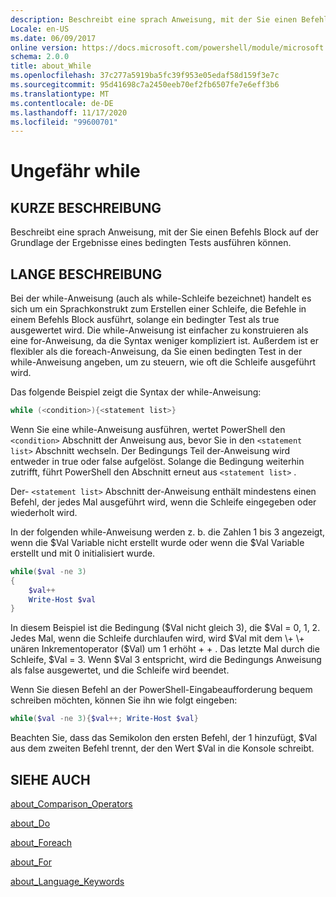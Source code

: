 ```yaml
---
description: Beschreibt eine sprach Anweisung, mit der Sie einen Befehls Block auf der Grundlage der Ergebnisse eines bedingten Tests ausführen können.
Locale: en-US
ms.date: 06/09/2017
online version: https://docs.microsoft.com/powershell/module/microsoft.powershell.core/about/about_while?view=powershell-7.2&WT.mc_id=ps-gethelp
schema: 2.0.0
title: about_While
ms.openlocfilehash: 37c277a5919ba5fc39f953e05edaf58d159f3e7c
ms.sourcegitcommit: 95d41698c7a2450eeb70ef2fb6507fe7e6eff3b6
ms.translationtype: MT
ms.contentlocale: de-DE
ms.lasthandoff: 11/17/2020
ms.locfileid: "99600701"
---
```

# <a name="about-while"></a>Ungefähr while

## <a name="short-description"></a>KURZE BESCHREIBUNG
Beschreibt eine sprach Anweisung, mit der Sie einen Befehls Block auf der Grundlage der Ergebnisse eines bedingten Tests ausführen können.

## <a name="long-description"></a>LANGE BESCHREIBUNG

Bei der while-Anweisung (auch als while-Schleife bezeichnet) handelt es sich um ein Sprachkonstrukt zum Erstellen einer Schleife, die Befehle in einem Befehls Block ausführt, solange ein bedingter Test als true ausgewertet wird. Die while-Anweisung ist einfacher zu konstruieren als eine for-Anweisung, da die Syntax weniger kompliziert ist. Außerdem ist er flexibler als die foreach-Anweisung, da Sie einen bedingten Test in der while-Anweisung angeben, um zu steuern, wie oft die Schleife ausgeführt wird.

Das folgende Beispiel zeigt die Syntax der while-Anweisung:

```powershell
while (<condition>){<statement list>}
```

Wenn Sie eine while-Anweisung ausführen, wertet PowerShell den `<condition>` Abschnitt der Anweisung aus, bevor Sie in den `<statement list>` Abschnitt wechseln. Der Bedingungs Teil der-Anweisung wird entweder in true oder false aufgelöst. Solange die Bedingung weiterhin zutrifft, führt PowerShell den Abschnitt erneut aus `<statement list>` .

Der- `<statement list>` Abschnitt der-Anweisung enthält mindestens einen Befehl, der jedes Mal ausgeführt wird, wenn die Schleife eingegeben oder wiederholt wird.

In der folgenden while-Anweisung werden z. b. die Zahlen 1 bis 3 angezeigt, wenn die $Val Variable nicht erstellt wurde oder wenn die $Val Variable erstellt und mit 0 initialisiert wurde.

```powershell
while($val -ne 3)
{
    $val++
    Write-Host $val
}
```

In diesem Beispiel ist die Bedingung ($Val nicht gleich 3), die $Val \= 0, 1, 2. Jedes Mal, wenn die Schleife durchlaufen wird, wird $Val mit dem \+ \+ unären Inkrementoperator ($Val) um 1 erhöht \+ \+ . Das letzte Mal durch die Schleife, $Val \= 3. Wenn $Val 3 entspricht, wird die Bedingungs Anweisung als false ausgewertet, und die Schleife wird beendet.

Wenn Sie diesen Befehl an der PowerShell-Eingabeaufforderung bequem schreiben möchten, können Sie ihn wie folgt eingeben:

```powershell
while($val -ne 3){$val++; Write-Host $val}
```

Beachten Sie, dass das Semikolon den ersten Befehl, der 1 hinzufügt, $Val aus dem zweiten Befehl trennt, der den Wert $Val in die Konsole schreibt.

## <a name="see-also"></a>SIEHE AUCH

[about_Comparison_Operators](about_Comparison_Operators.md)

[about_Do](about_Do.md)

[about_Foreach](about_Foreach.md)

[about_For](about_For.md)

[about_Language_Keywords](about_Language_Keywords.md)

